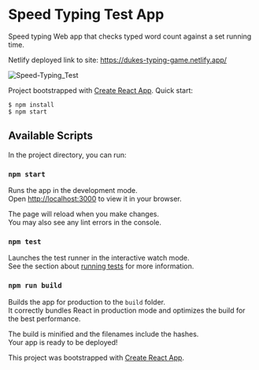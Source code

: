 # Speed Typing Test App

Speed typing Web app that checks typed word count against a set running time.

Netlify deployed link to site: https://dukes-typing-game.netlify.app/

![Speed-Typing_Test](https://github.com/Dukeyeboah/speed-typing/assets/117697130/ed3f55e6-24fd-4100-b3ff-0aee7992078d)



Project bootstrapped with [Create React App](https://github.com/facebook/create-react-app).
Quick start:

```
$ npm install
$ npm start
````

## Available Scripts

In the project directory, you can run:

### `npm start`

Runs the app in the development mode.\
Open [http://localhost:3000](http://localhost:3000) to view it in your browser.

The page will reload when you make changes.\
You may also see any lint errors in the console.

### `npm test`

Launches the test runner in the interactive watch mode.\
See the section about [running tests](https://facebook.github.io/create-react-app/docs/running-tests) for more information.

### `npm run build`

Builds the app for production to the `build` folder.\
It correctly bundles React in production mode and optimizes the build for the best performance.

The build is minified and the filenames include the hashes.\
Your app is ready to be deployed!

This project was bootstrapped with [Create React App](https://github.com/facebook/create-react-app).
